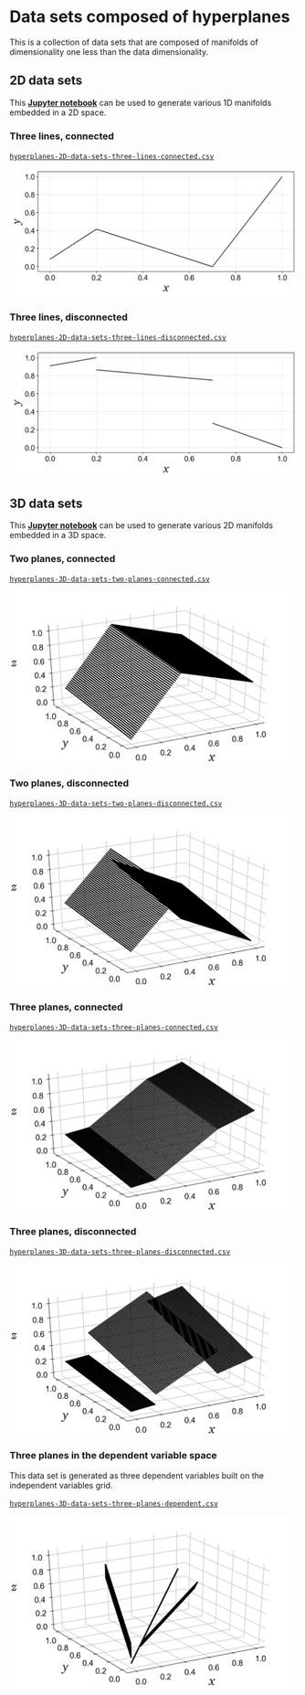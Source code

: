 # Data sets composed of hyperplanes

This is a collection of data sets that are composed of manifolds of dimensionality one less than the data dimensionality.

## 2D data sets

This [**Jupyter notebook**](hyperplanes-2D-data-sets.ipynb) can be used to generate various 1D manifolds embedded in a 2D space.

### Three lines, connected

[`hyperplanes-2D-data-sets-three-lines-connected.csv`](hyperplanes-2D-data-sets-three-lines-connected.csv)

![Screenshot](hyperplanes-2D-data-sets-three-lines-connected.png)

### Three lines, disconnected

[`hyperplanes-2D-data-sets-three-lines-disconnected.csv`](hyperplanes-2D-data-sets-three-lines-disconnected.csv)

![Screenshot](hyperplanes-2D-data-sets-three-lines-disconnected.png)

## 3D data sets

This [**Jupyter notebook**](hyperplanes-3D-data-sets.ipynb) can be used to generate various 2D manifolds embedded in a 3D space.

### Two planes, connected

[`hyperplanes-3D-data-sets-two-planes-connected.csv`](hyperplanes-3D-data-sets-two-planes-connected.csv)

![Screenshot](hyperplanes-3D-data-sets-two-planes-connected.png)

### Two planes, disconnected

[`hyperplanes-3D-data-sets-two-planes-disconnected.csv`](hyperplanes-3D-data-sets-two-planes-disconnected.csv)

![Screenshot](hyperplanes-3D-data-sets-two-planes-disconnected.png)

### Three planes, connected

[`hyperplanes-3D-data-sets-three-planes-connected.csv`](hyperplanes-3D-data-sets-three-planes-connected.csv)

![Screenshot](hyperplanes-3D-data-sets-three-planes-connected.png)

### Three planes, disconnected

[`hyperplanes-3D-data-sets-three-planes-disconnected.csv`](hyperplanes-3D-data-sets-three-planes-disconnected.csv)

![Screenshot](hyperplanes-3D-data-sets-three-planes-disconnected.png)

### Three planes in the dependent variable space

This data set is generated as three dependent variables built on the independent variables grid.

[`hyperplanes-3D-data-sets-three-planes-dependent.csv`](hyperplanes-3D-data-sets-three-planes-dependent.csv)

![Screenshot](hyperplanes-3D-data-sets-three-planes-dependent.png)